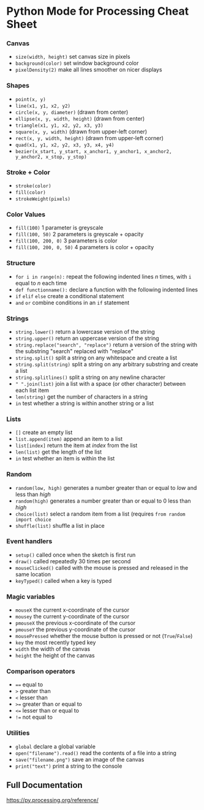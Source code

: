 # Python Mode for Processing Cheat Sheet

### Canvas
- `size(width, height)` set canvas size in pixels
- `background(color)` set window background color
- `pixelDensity(2)` make all lines smoother on nicer displays

### Shapes
- `point(x, y)`
- `line(x1, y1, x2, y2)`
- `circle(x, y, diameter)` (drawn from center)
- `ellipse(x, y, width, height)` (drawn from center)
- `triangle(x1, y1, x2, y2, x3, y3)`
- `square(x, y, width)` (drawn from upper-left corner)
- `rect(x, y, width, height)` (drawn from upper-left corner)
- `quad(x1, y1, x2, y2, x3, y3, x4, y4)`
- `bezier(x_start, y_start, x_anchor1, y_anchor1, x_anchor2, y_anchor2, x_stop, y_stop)`

### Stroke + Color
- `stroke(color)`
- `fill(color)`
- `strokeWeight(pixels)`

### Color Values
- `fill(100)` 1 parameter is greyscale
- `fill(100, 50)` 2 parameters is greyscale + opacity
- `fill(100, 200, 0)` 3 parameters is color
- `fill(100, 200, 0, 50)` 4 parameters is color + opacity


### Structure
- `for i in range(n):` repeat the following indented lines _n_ times, with `i` equal to _n_ each time
- `def functionname():` declare a function with the following indented lines
- `if` `elif` `else` create a conditional statement
- `and` `or` combine conditions in an `if` statement

### Strings
- `string.lower()` return a lowercase version of the string
- `string.upper()` return an uppercase version of the string
- `string.replace("search", "replace")` return a version of the string with the substring "search" replaced with "replace"
- `string.split()` split a string on any whitespace and create a list
- `string.split(string)` split a string on any arbitrary substring and create a list
- `string.splitlines()` split a string on any newline character
- `" ".join(list)` join a list with a space (or other character) between each list item
- `len(string)` get the number of characters in a string
- `in` test whether a string is within another string or a list


### Lists
- `[]` create an empty list
- `list.append(item)` append an item to a list
- `list[index]` return the item at _index_ from the list
- `len(list)` get the length of the list
- `in` test whether an item is within the list

### Random
- `random(low, high)` generates a number greater than or equal to _low_ and less than _high_
- `random(high)` generates a number greater than or equal to 0 less than _high_
- `choice(list)` select a random item from a list (requires `from random import choice`
- `shuffle(list)` shuffle a list in place

### Event handlers
- `setup()` called once when the sketch is first run
- `draw()` called repeatedly 30 times per second
- `mouseClicked()` called with the mouse is pressed and released in the same location
- `keyTyped()` called when a key is typed

### Magic variables
- `mouseX` the current x-coordinate of the cursor
- `mousey` the current y-coordinate of the cursor
- `pmouseX` the previous x-coordinate of the cursor
- `pmouseY` the previous y-coordinate of the cursor
- `mousePressed` whether the mouse button is pressed or not (`True`/`False`)
- `key` the most recently typed key
- `width` the width of the canvas
- `height` the height of the canvas

### Comparison operators
- `==` equal to
- `>` greater than
- `<` lesser than
- `>=` greater than or equal to
- `<=` lesser than or equal to
- `!=` not equal to

### Utilities
- `global` declare a global variable
- `open("filename").read()` read the contents of a file into a string
- `save("filename.png")` save an image of the canvas
- `print("text")` print a string to the console



## Full Documentation
https://py.processing.org/reference/
